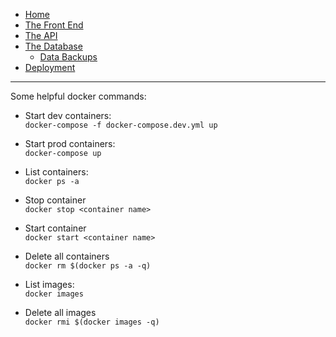 - [Home](/)
- [The Front End](the-front-end.md)
- [The API](the-api.md)
- [The Database](the-database.md)
    - [Data Backups](backups.md)
- [Deployment](deployment.md)

---

 Some helpful docker commands:


 - Start dev containers: <br />`docker-compose -f docker-compose.dev.yml up`
 - Start prod containers: <br />`docker-compose up`


 - List containers: <br />`docker ps -a`
 - Stop container <br />`docker stop <container name>`
 - Start container <br />`docker start <container name>`
 - Delete all containers <br />`docker rm $(docker ps -a -q)`


 - List images: <br />`docker images`
 - Delete all images <br />`docker rmi $(docker images -q)`
